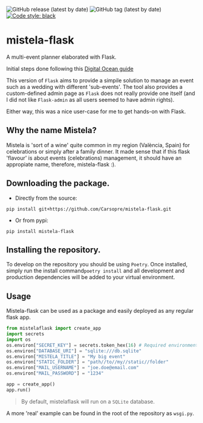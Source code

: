 ![GitHub release (latest by date)](https://img.shields.io/github/v/release/carsopre/mistela-flask)
![GitHub tag (latest by date)](https://img.shields.io/github/v/tag/carsopre/mistela-flask)
[![Code style: black](https://img.shields.io/badge/code%20style-black-000000.svg)](https://github.com/psf/black)

# mistela-flask
A multi-event planner elaborated with Flask.

Initial steps done following this [Digital Ocean guide](https://www.digitalocean.com/community/tutorials/how-to-add-authentication-to-your-app-with-flask-login#step-7-setting-up-the-authorization-function)

This version of `Flask` aims to provide a simpile solution to manage an event such as a wedding with different 'sub-events'. The tool also provides a custom-defined admin page as `Flask` does not really provide one itself (and I did not like `Flask-admin` as all users seemed to have admin rights).

Either way, this was a nice user-case for me to get hands-on with Flask.

## Why the name Mistela?
Mistela is 'sort of a wine' quite common in my region (València, Spain) for celebrations or simply after a family dinner. It made sense that if this flask 'flavour' is about events (celebrations) management, it should have an appropiate name, therefore, mistela-flask :).

## Downloading the package.
* Directly from the source:
```cli
pip install git+https://github.com/Carsopre/mistela-flask.git
```
* Or from pypi:
```cli
pip install mistela-flask
```

## Installing the repository.
To develop on the repository you should be using `Poetry`. Once installed, simply run the install command`poetry install` and all development and production dependencies will be added to your virtual environment.

## Usage
Mistela-flask can be used as a package and easily deployed as any regular flask app.
```python
from mistelaflask import create_app
import secrets
import os
os.environ["SECRET_KEY"] = secrets.token_hex(16) # Required environment variable.
os.environ["DATABASE_URI"] = "sqlite:///db.sqlite"
os.environ["MISTELA_TITLE"] = "My big event"
os.environ["STATIC_FOLDER"] = "path//to//my//static//folder"
os.environ["MAIL_USERNAME"] = "joe.doe@email.com"
os.environ["MAIL_PASSWORD"] = "1234"

app = create_app() 
app.run()
```
> By default, mistelaflask will run on a `SQLite` database.

A more 'real' example can be found in the root of the repository as `wsgi.py`.


